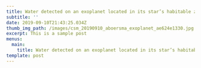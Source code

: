 ```yaml
---
title: Water detected on an exoplanet located in its star’s habitable zone
subtitle: ''
date: 2019-09-10T21:43:25.034Z
thumb_img_path: /images/csm_20190910_aboersma_exoplanet_ae624e1330.jpg
excerpt: This is a sample post
menus:
  main:
    title: Water detected on an exoplanet located in its star’s habitable zone
template: post
---
```


